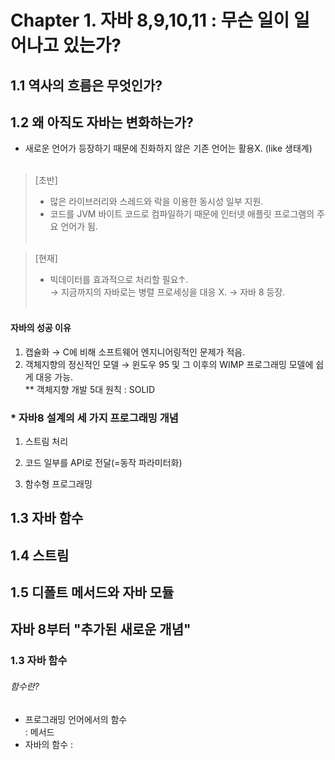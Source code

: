 # Chapter 1. 자바 8,9,10,11 : 무슨 일이 일어나고 있는가?

## 1.1 역사의 흐름은 무엇인가?


## 1.2 왜 아직도 자바는 변화하는가?
- 새로운 언어가 등장하기 때문에 진화하지 않은 기존 언어는 활용X. (like 생태계)<br><br>
> [초반] <br>
  > - 많은 라이브러리와 스레드와 락을 이용한 동시성 일부 지원. <br>
  > - 코드를 JVM 바이트 코드로 컴파일하기 때문에 인터넷 애플릿 프로그램의 주요 언어가 됨. <br><br>

> [현재] <br>
  > - 빅데이터를 효과적으로 처리할 필요↑. <br>
  > → 지금까지의 자바로는 병렬 프로세싱을 대응 X. → 자바 8 등장. <br><br>

  #### 자바의 성공 이유
  1. 캡슐화 → C에 비해 소프트웨어 엔지니어링적인 문제가 적음.
  2. 객체지향의 정신적인 모델 → 윈도우 95 및 그 이후의 WIMP 프로그래밍 모델에 쉽게 대응 가능. <br>
    ** 객체지향 개발 5대 원칙 : SOLID <br>


### * 자바8 설계의 세 가지 프로그래밍 개념
1. 스트림 처리
   
3. 코드 일부를 API로 전달(=동작 파라미터화)
4. 함수형 프로그래밍 

## 1.3 자바 함수


## 1.4 스트림



## 1.5 디폴트 메서드와 자바 모듈


## 자바 8부터 "추가된 새로운 개념"
### 1.3 자바 함수 <br>
###### 함수란?
- 프로그래밍 언어에서의 함수 <br>
: 메서드
- 자바의 함수
: 
